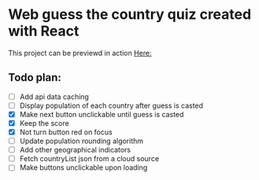 # Web guess the country quiz created with React
This project can be previewd in action [Here:](https://szahu.github.io/guess-the-country)

## Todo plan: 
- [ ] Add api data caching
- [ ] Display population of each country after guess is casted
- [x] Make next button unclickable until guess is casted
- [x] Keep the score 
- [x] Not turn button red on focus
- [ ] Update population rounding algorithm
- [ ] Add other geographical indicators
- [ ] Fetch countryList json from a cloud source
- [ ] Make buttons unclickable upon loading